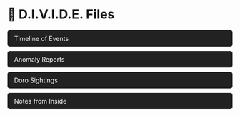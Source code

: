 <!DOCTYPE html>
<html lang="en">
<head>
  <meta charset="UTF-8">
  <meta name="viewport" content="width=device-width, initial-scale=1.0">
  <title>D.I.V.I.D.E. Wiki</title>
  
  <style>
    /* Make the links block-level elements to stack them vertically */
    a {
      display: block;           /* Make each link take a new line */
      margin-bottom: 10px;      /* Add space between the links */
      text-decoration: none;    /* Remove the underline from the links */
      color: white;             /* Make the text white */
      padding: 10px 15px;       /* Add padding around the text */
      background-color: #222;   /* Set a background color for the links */
      border-radius: 5px;       /* Round the corners of the links */
    }

    /* Hover effect: change background color when hovering over a link */
    a:hover {
      background-color: crimson; /* Set background color to crimson when hovered */
    }
  </style>

</head>
<body>
  <h1>📁 D.I.V.I.D.E. Files</h1>
  
  <!-- Links to different pages -->
  <div>
<a href="timeline.html">Timeline of Events</a>
<a href="anomaly_reports.html">Anomaly Reports</a>
<a href="doro_sightings.html">Doro Sightings</a>
<a href="notes_from_inside.html">Notes from Inside</a>
  </div>

</body>
</html>
